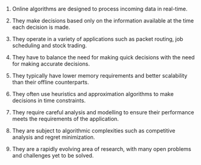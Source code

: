 

1. Online algorithms are designed to process incoming data in real-time.

2. They make decisions based only on the information available at the time each decision is made.

3. They operate in a variety of applications such as packet routing, job scheduling and stock trading.

4. They have to balance the need for making quick decisions with the need for making accurate decisions.

5. They typically have lower memory requirements and better scalability than their offline counterparts.

6. They often use heuristics and approximation algorithms to make decisions in time constraints.

7. They require careful analysis and modelling to ensure their performance meets the requirements of the application.

8. They are subject to algorithmic complexities such as competitive analysis and regret minimization.

9. They are a rapidly evolving area of research, with many open problems and challenges yet to be solved.